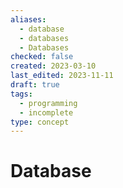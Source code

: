 ```yaml
---
aliases:
  - database
  - databases
  - Databases
checked: false
created: 2023-03-10
last_edited: 2023-11-11
draft: true
tags:
  - programming
  - incomplete
type: concept
---
```

# Database

